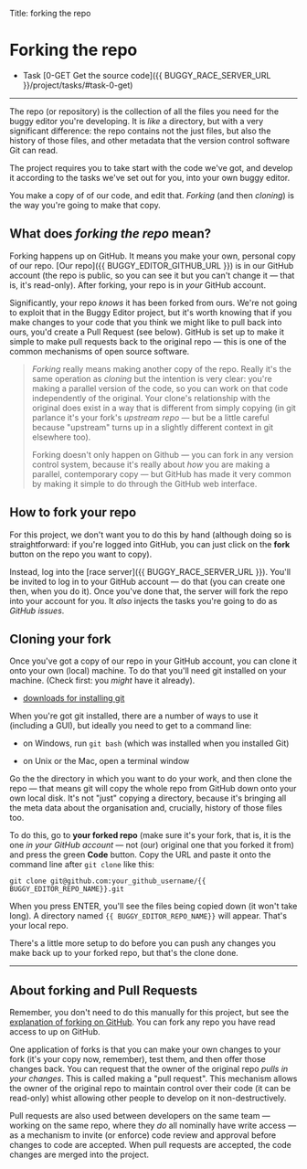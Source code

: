 Title: forking the repo


# Forking the repo

* Task [0-GET Get the source code]({{ BUGGY_RACE_SERVER_URL }}/project/tasks/#task-0-get)

---

The repo (or repository) is the collection of all the files you need for the
buggy editor you're developing. It is _like_ a directory, but with a very
significant difference: the repo contains not the just files, but also the
history of those files, and other metadata that the version control software
Git can read.

The project requires you to take start with the code we've got, and develop
it according to the tasks we've set out for you, into your own buggy editor.

You make a copy of of our code, and edit that. _Forking_ (and then _cloning_)
is the way you're going to make that copy.

## What does _forking the repo_ mean?

Forking happens up on GitHub. It means you make your own, personal copy of our
repo. [Our repo]({{ BUGGY_EDITOR_GITHUB_URL }}) is in our GitHub account (the repo is
public, so you can see it but you can't change it — that is, it's read-only).
After forking, your repo is in _your_ GitHub account.

Significantly, your repo _knows_ it has been forked from ours. We're not going
to exploit that in the Buggy Editor project, but it's worth knowing that if you
make changes to your code that you think we might like to pull back into ours,
you'd create a Pull Request (see below). GitHub is set up to make it simple to
make pull requests back to the original repo — this is one of the common
mechanisms of open source software.

> _Forking_ really means making another copy of the repo. Really it's the
> same operation as _cloning_ but the intention is very clear: you're making
> a parallel version of the code, so you can work on that code independently
> of the original. Your clone's relationship with the original does exist
> in a way that is different from simply copying (in git parlance it's
> your fork's _upstream repo_ — but be a little careful because "upstream"
> turns up in a slightly different context in git elsewhere too).
>
> Forking doesn't only happen on Github — you can fork in any version control
> system, because it's really about _how_ you are making a parallel, 
> contemporary copy — but GitHub has made it very common by making it
> simple to do through the GitHub web interface.

## How to fork your repo

For this project, we don't want you to do this by hand (although doing so is
straightforward: if you're logged into GitHub, you can just click on the
**fork** button on the repo you want to copy).

Instead, log into the [race server]({{ BUGGY_RACE_SERVER_URL }}).
You'll be invited to log in to your GitHub account — do that (you can create
one then, when you do it). Once you've done that, the server will fork the
repo into your account for you. It _also_ injects the tasks you're going to
do as _GitHub issues_.


## Cloning your fork

Once you've got a copy of our repo in your GitHub account, you can clone it
onto your own (local) machine. To do that you'll need git installed on your
machine. (Check first: you _might_ have it already).

* [downloads for installing git](https://git-scm.com/downloads)

When you're got git installed, there are a number of ways to use it (including
a GUI), but ideally you need to get to a command line:

* on Windows, run `git bash` (which was installed when you installed Git)

* on Unix or the Mac, open a terminal window

Go the the directory in which you want to do your work, and then clone the
repo — that means git will copy the whole repo from GitHub down onto your own
local disk. It's not "just" copying a directory, because it's bringing all the
meta data about the organisation and, crucially, history of those files too.

To do this, go to **your forked repo** (make sure it's your fork, that is, it
is the one _in your GitHub account_ — not (our) original one that you forked it
from) and press the green **Code** button. Copy the URL and paste it onto the
command line after `git clone` like this:

    git clone git@github.com:your_github_username/{{ BUGGY_EDITOR_REPO_NAME}}.git

When you press ENTER, you'll see the files being copied down (it won't take
long). A directory named `{{ BUGGY_EDITOR_REPO_NAME}}` will appear. That's your
local repo.

There's a little more setup to do before you can push any changes you make
back up to your forked repo, but that's the clone done.

---

## About forking and Pull Requests

Remember, you don't need to do this manually for this project, but see the
[explanation of forking on GitHub](https://guides.github.com/activities/forking/).
You can fork any repo you have read access to up on GitHub.

One application of forks is that you can make your own changes to your fork (it's
your copy now, remember), test them, and then offer those changes back. You can
request that the owner of the original repo _pulls in your changes_. This
is called making a "pull request". This mechanism allows the owner of the
original repo to maintain control over their code (it can be read-only) whist
allowing other people to develop on it non-destructively.

Pull requests are also used between developers on the same team — working on
the same repo, where they _do_ all nominally have write access — as a mechanism
to invite (or enforce) code review and approval before changes to code are
accepted. When pull requests are accepted, the code changes are merged into the
project.


